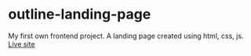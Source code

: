 # outline-landing-page
My first own frontend project. A landing page created using html, css, js.
[Live site](https://heuristic-wilson-203c0d.netlify.app/)
